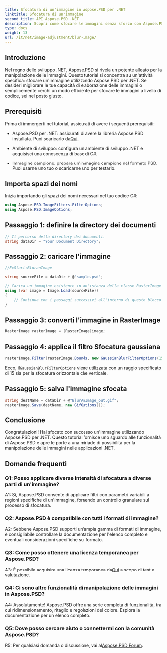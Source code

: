 ```yaml
---
title: Sfocatura di un'immagine in Aspose.PSD per .NET
linktitle: Sfocatura di un'immagine
second_title: API Aspose.PSD .NET
description: Scopri come sfocare le immagini senza sforzo con Aspose.PSD per .NET. Una guida passo passo per una manipolazione fluida delle immagini nei tuoi progetti C#.
type: docs
weight: 13
url: /it/net/image-adjustment/blur-image/
---
```

## Introduzione

Nel regno dello sviluppo .NET, Aspose.PSD si rivela un potente alleato per la manipolazione delle immagini. Questo tutorial si concentra su un'attività specifica: sfocare un'immagine utilizzando Aspose.PSD per .NET. Se desideri migliorare le tue capacità di elaborazione delle immagini o semplicemente cerchi un modo efficiente per sfocare le immagini a livello di codice, sei nel posto giusto.

## Prerequisiti

Prima di immergerti nel tutorial, assicurati di avere i seguenti prerequisiti:

-  Aspose.PSD per .NET: assicurati di avere la libreria Aspose.PSD installata. Puoi scaricarlo da[Qui](https://releases.aspose.com/psd/net/).

- Ambiente di sviluppo: configura un ambiente di sviluppo .NET e acquisisci una conoscenza di base di C#.

- Immagine campione: prepara un'immagine campione nel formato PSD. Puoi usarne uno tuo o scaricarne uno per testarlo.

## Importa spazi dei nomi

Inizia importando gli spazi dei nomi necessari nel tuo codice C#:

```csharp
using Aspose.PSD.ImageFilters.FilterOptions;
using Aspose.PSD.ImageOptions;
```

## Passaggio 1: definire la directory dei documenti

```csharp
// Il percorso della directory dei documenti.
string dataDir = "Your Document Directory";
```

## Passaggio 2: caricare l'immagine

```csharp
//ExStart:BluranImage

string sourceFile = dataDir + @"sample.psd";

// Carica un'immagine esistente in un'istanza della classe RasterImage
using (var image = Image.Load(sourceFile))
{
    // Continua con i passaggi successivi all'interno di questo blocco utilizzando
}
```

## Passaggio 3: converti l'immagine in RasterImage

```csharp
RasterImage rasterImage = (RasterImage)image;
```

## Passaggio 4: applica il filtro Sfocatura gaussiana

```csharp
rasterImage.Filter(rasterImage.Bounds, new GaussianBlurFilterOptions(15, 15));
```

 Ecco, il`GaussianBlurFilterOptions` viene utilizzata con un raggio specificato di 15 sia per la sfocatura orizzontale che verticale.

## Passaggio 5: salva l'immagine sfocata

```csharp
string destName = dataDir + @"BlurAnImage_out.gif";
rasterImage.Save(destName, new GifOptions());
```

## Conclusione

Congratulazioni! Hai sfocato con successo un'immagine utilizzando Aspose.PSD per .NET. Questo tutorial fornisce uno sguardo alle funzionalità di Aspose.PSD e apre le porte a una miriade di possibilità per la manipolazione delle immagini nelle applicazioni .NET.

## Domande frequenti

### Q1: Posso applicare diverse intensità di sfocatura a diverse parti di un'immagine?

A1: Sì, Aspose.PSD consente di applicare filtri con parametri variabili a regioni specifiche di un'immagine, fornendo un controllo granulare sul processo di sfocatura.

### Q2: Aspose.PSD è compatibile con tutti i formati di immagine?

A2: Sebbene Aspose.PSD supporti un'ampia gamma di formati di immagine, è consigliabile controllare la documentazione per l'elenco completo e eventuali considerazioni specifiche sul formato.

### Q3: Come posso ottenere una licenza temporanea per Aspose.PSD?

 A3: È possibile acquisire una licenza temporanea da[Qui](https://purchase.aspose.com/temporary-license/) a scopo di test e valutazione.

### Q4: Ci sono altre funzionalità di manipolazione delle immagini in Aspose.PSD?

A4: Assolutamente! Aspose.PSD offre una serie completa di funzionalità, tra cui ridimensionamento, ritaglio e regolazioni del colore. Esplora la documentazione per un elenco completo.

### Q5: Dove posso cercare aiuto o connettermi con la comunità Aspose.PSD?

 R5: Per qualsiasi domanda o discussione, vai al[Aspose.PSD Forum](https://forum.aspose.com/c/psd/34).